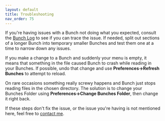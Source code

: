 ```yaml
---
layout: default
title: Troubleshooting
nav_order: 75
---
```

If you're having issues with a Bunch not doing what you expected, consult the [Bunch Log](/bunch/docs/using-bunch/bunch-log) to see if you can trace the issue. If needed, split out sections of a longer Bunch into temporary smaller Bunches and test them one at a time to narrow down any issues.

If you make a change to a Bunch and suddenly your menu is empty, it means that something in the file caused Bunch to crash while reading in your Bunches. If possible, undo that change and use __Preferences->Refresh Bunches__ to attempt to reload.

On rare occasions something really screwy happens and Bunch just stops reading files in the chosen directory. The solution is to change your Bunches Folder using __Preferences->Change Bunches Folder__, then change it right back.

If these steps don't fix the issue, or the issue you're having is not mentioned here, feel free to [contact me](/bunch/docs/support).
